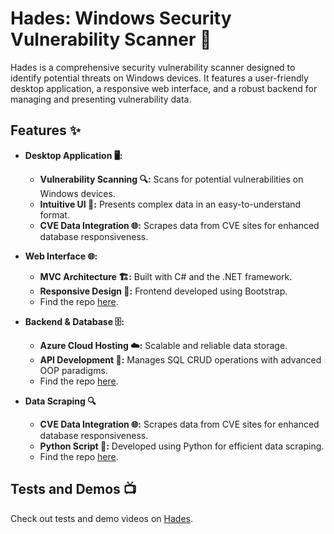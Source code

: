 # Hades: Windows Security Vulnerability Scanner 🚀

Hades is a comprehensive security vulnerability scanner designed to identify potential threats on Windows devices. It features a user-friendly desktop application, a responsive web interface, and a robust backend for managing and presenting vulnerability data.

## Features ✨

- **Desktop Application 🖥️:**
  - **Vulnerability Scanning 🔍:** Scans for potential vulnerabilities on Windows devices.
  - **Intuitive UI 🎨:** Presents complex data in an easy-to-understand format.
  - **CVE Data Integration 🌐:** Scrapes data from CVE sites for enhanced database responsiveness.

- **Web Interface 🌐:**
  - **MVC Architecture 🏗️:** Built with C# and the .NET framework. 
  - **Responsive Design 📱:** Frontend developed using Bootstrap.
  - Find the repo [here](https://github.com/As4d/hades-webapp).

- **Backend & Database 🗄️:**
  - **Azure Cloud Hosting ☁️:** Scalable and reliable data storage.
  - **API Development 🔄:** Manages SQL CRUD operations with advanced OOP paradigms.
  - Find the repo [here](https://github.com/As4d/hades-web-api).

- **Data Scraping 🔍**
  - **CVE Data Integration 🌐:** Scrapes data from CVE sites for enhanced database responsiveness.
  - **Python Script 🐍:** Developed using Python for efficient data scraping.
  - Find the repo [here](https://github.com/As4d/cve-scraper).

## Tests and Demos 📺

Check out tests and demo videos on [Hades](https://www.youtube.com/channel/UCY-JOFCRH5FiZ0SFl63pi1w).
